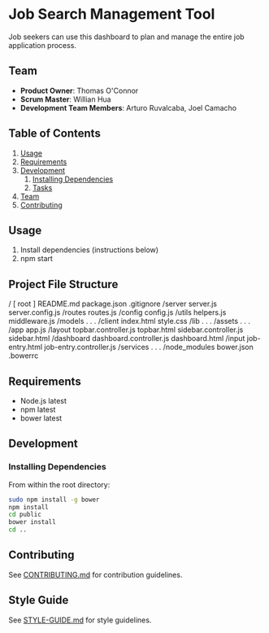 # Job Search Management Tool

Job seekers can use this dashboard to plan and manage the entire job application process.

## Team

  - __Product Owner__: Thomas O'Connor
  - __Scrum Master__: Willian Hua
  - __Development Team Members__: Arturo Ruvalcaba, Joel Camacho

## Table of Contents

1. [Usage](#Usage)
1. [Requirements](#requirements)
1. [Development](#development)
    1. [Installing Dependencies](#installing-dependencies)
    1. [Tasks](#tasks)
1. [Team](#team)
1. [Contributing](#contributing)

## Usage
1. Install dependencies (instructions below)
2. npm start

## Project File Structure
/ [ root ] 
 	README.md
 	package.json
.gitignore
/server
server.js
   	server.config.js
	/routes
routes.js
/config
	config.js
/utils
	helpers.js
middleware.js
/models
  		 . . .
/client
	index.html
    	style.css
	/lib
		. . .
/assets
		. . .
  	/app
      		app.js
      		/layout
	        	topbar.controller.js
	        	topbar.html
		sidebar.controller.js
		sidebar.html
/dashboard
dashboard.controller.js
        	dashboard.html
	      		/input
				job-entry.html
				job-entry.controller.js
     		/services
			. . .
/node_modules
bower.json
.bowerrc

## Requirements

- Node.js latest
- npm latest
- bower latest

## Development

### Installing Dependencies

From within the root directory:

```sh
sudo npm install -g bower
npm install
cd public
bower install
cd ..
```

## Contributing

See [CONTRIBUTING.md](CONTRIBUTING.md) for contribution guidelines.

## Style Guide

See [STYLE-GUIDE.md](STYLE-GUIDE.md) for style guidelines.